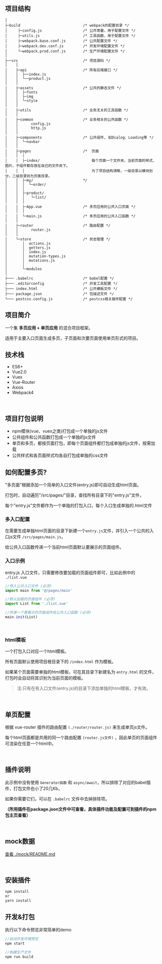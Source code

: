 
## 项目结构

```
│
├─build                             /* webpack的配置目录 */
│     ├─config.js                   /* 公共常量，用于配置文件 */
│     ├─utils.js                    /* 工具函数，用于配置文件 */
│     ├─webpack.base.conf.js        /* 公共配置文件 */
│     ├─webpack.dev.conf.js         /* 开发环境配置文件 */
│     └─webpack.prod.conf.js        /* 生产环境配置文件 */
│
├──src                              /* 项目源码 */
│    │
│    ├─api                          /* 所有后端接口 */
│    │  ├──index.js
│    │  └──product.js
│    │
│    ├─assets                       /* 公共的静态文件 */
│    │  ├─fonts
│    │  ├─img
│    │  └─style
│    │
│    ├─utils                        /* 业务无关的工具函数 */
│    │
│    ├─common                       /* 业务相关的公共函数 */
│    │      config.js
│    │      http.js
│    │
│    ├─components                   /* 公共组件, 如Dialog、Loading等 */
│    │  └─navbar
│    │
│    ├─pages                        /*  页面
│    │  │
│    │  ├─index/                        每个页面一个文件夹，当前页面的样式、图片、子组件都存放在自已的文件夹下。
│    │  │                               为了项目结构清晰，一级目录以模块划分，二级目录则为页面目录。
│    │  ├─my/                       */
│    │  │  └─order/
│    │  │
│    │  ├─product/
│    │  │   └─list/
│    │  │
│    │  ├─App.vue                   /* 多页应用的公共入口页面 */
│    │  │
│    │  └─main.js                   /* 多页应用的公共入口函数 */
│    │
│    ├─router                       /* 路由配置 */
│    │      router.js
│    │
│    └─store                        /* 状态管理 */
│       │  actions.js
│       │  getters.js
│       │  index.js
│       │  mutation-types.js
│       │  mutations.js
│       │
│       └─modules
│
├─── .babelrc                       /* babel配置 */
├─── .editorconfig                  /* 开发工具配置 */
├─── index.html                     /* 公共模板文件 */
├─── package.json                   /* 包描述文件 */
└─── postcss.config.js              /* postcss相关插件配置 */
```




## 项目简介

一个集 **多页应用 + 单页应用** 的混合项目框架。

适用于主要入口页面生成多页，子页面和次要页面使用单页形式的项目。



## 技术栈
- ES6+
- Vue2.0
- Vuex
- Vue-Router
- Axios
- Webpack4


&nbsp;

## 项目打包说明
- npm模块(vue、vuex之类)打包成一个单独的js文件
- 公共组件和公共函数打包成一个单独的js文件
- 单页和多页，都按页面打包，即每个页面组件都打包成单独的js文件，按需加载
- 公共样式和各页面样式均各自打包成单独的css文件



## 如何配置多页?

"多页面"根据添加一个简单的入口文件(entry.js)即可自动生成html页面。

打包时，自动遍历"/src/pages/"目录，查找所有目录下的"entry.js"文件，

每个"entry.js"文件都作为一个单独的打包入口，每个入口生成单独的.html文件


### 多入口配置

在需要生成单独html页面的目录下新建一个`entry.js`文件，并引入一个公共的入口js文件 `/src/pages/main.js`，

给公共入口函数传递一个当前html页面默认要展示的页面组件。


### 入口示例

entry.js 入口文件，只需要修改要加载的页面组件即可，比如此例中的 `./list.vue`

```js
//导入公共入口文件 (必须)
import main from '@/pages/main'

//默认加载的页面组件 (必须)
import List from './list.vue'

//传递一个要展示的页面组件给公共入口函数 (必须)
main.init(List)
```



&nbsp;

### html模板

一个打包入口对应一个html模板。

所有页面默认使用项目根目录下的 `/index.html` 作为模板。

如果某个页面需要单独的html模板，可在其目录下新建名为 `entry.html` 的文件，打包时会自动将其识别为当前页面的模板。

> 注:只有在有入口文件(entry.js)的目录下添加单独的html模板，才有效。





&nbsp;

## 单页配置

根据 vue-router 插件的路由配置 `(./router/router.js)` 来生成单页js文件。

每个html页面都是共用的同一个路由配置 `(router.js文件)` ，因此单页的页面组件可渲染在任意一个html中。



&nbsp;

## 插件说明

此示例中没有使用 `Generator函数` 和 `async/await`，所以排除了对应的babel插件，打包文件也小了20几Kb，

如果你需要它们，可以在 `.babelrc` 文件中去掉排除项。


**（所用插件在package.json文件中可查看，具体插件功能及配置可到插件的npm包主页查看）**


&nbsp;

## mock数据
[查看 ./mock/README.md](./mock/README.md "查看mock服务的使用说明")


&nbsp;

## 安装插件

```js
npm install
or
yarn install
```



## 开发&打包

执行以下命令预览非常简单的demo

```js
//启动开发环境预览
npm start

//构建生产文件
npm run build
```

